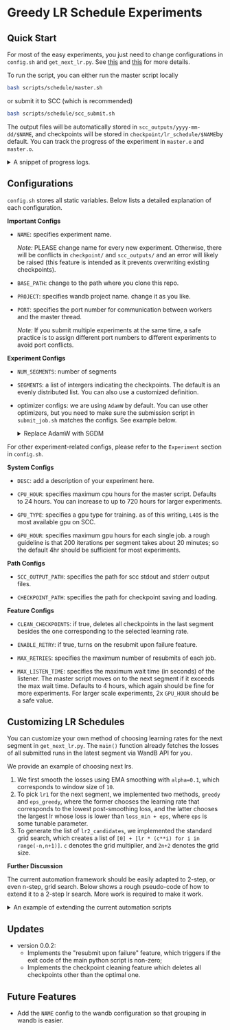 # Greedy LR Schedule Experiments

## Quick Start

For most of the easy experiments, you just need to change configurations in `config.sh` and `get_next_lr.py`. See [this](#configurations) and [this](#customizing-lr-schedules) for more details.

To run the script, you can either run the master script locally

```bash
bash scripts/schedule/master.sh
```

or submit it to SCC (which is recommended)

```bash
bash scripts/schedule/scc_submit.sh
```

The output files will be automatically stored in `scc_outputs/yyyy-mm-dd/$NAME`, and checkpoints will be stored in `checkpoint/lr_schedule/$NAME`by default. You can track the progress of the experiment in `master.e` and `master.o`.

<details>
<summary>A snippet of progress logs.</summary>

```txt
Running experiment $NAME.

Experiment description:

$DESC

master host ip: 192.168.18.244; port number: 51205
====================================================================================================
2025-01-28 22:28:37 - Master: Training segment 1 from iteration 0 to 200...
2025-01-28 22:28:37 - Update: computing lr1 and lr2_candidates...
2025-01-28 22:28:39 - Update: lr1=0.0, lr2_candidates=(1.0 0.1 0.01 0.001 0.0001 0.00001) for segment 1.
2025-01-28 22:28:39 - Listener: Waiting for 6 ACKs on port 51205...
Your job 2370475 ("seg1_lr2_1.0e+00") has been submitted
2025-01-28 22:28:39 - Launcher: Submitted job with lr1=0.0 lr2=1.0.
Your job 2370476 ("seg1_lr2_1.0e-01") has been submitted
2025-01-28 22:28:39 - Launcher: Submitted job with lr1=0.0 lr2=0.1.
Your job 2370477 ("seg1_lr2_1.0e-02") has been submitted
2025-01-28 22:28:39 - Launcher: Submitted job with lr1=0.0 lr2=0.01.
Your job 2370478 ("seg1_lr2_1.0e-03") has been submitted
2025-01-28 22:28:39 - Launcher: Submitted job with lr1=0.0 lr2=0.001.
Your job 2370479 ("seg1_lr2_1.0e-04") has been submitted
2025-01-28 22:28:39 - Launcher: Submitted job with lr1=0.0 lr2=0.0001.
Your job 2370480 ("seg1_lr2_1.0e-05") has been submitted
2025-01-28 22:28:39 - Launcher: Submitted job with lr1=0.0 lr2=0.00001.
2025-01-28 22:37:17 - Listener: Received ACK 0/6 from job ID 2370475
2025-01-28 22:50:41 - Listener: Received ACK 1/6 from job ID 2370480
2025-01-28 22:50:49 - Listener: Received ACK 2/6 from job ID 2370476
2025-01-28 22:50:52 - Listener: Received ACK 3/6 from job ID 2370477
2025-01-28 22:51:05 - Listener: Received ACK 4/6 from job ID 2370478
2025-01-28 22:52:06 - Listener: Received ACK 5/6 from job ID 2370479
2025-01-28 22:52:07 - Listener: 6 / 6 ACKs received from jobs (2370475 2370480 2370476 2370477 2370478 2370479).
2025-01-28 22:52:07 - Master: Segment 1/10 completed.

...
```
</details>


## Configurations

`config.sh` stores all static variables. Below lists a detailed explanation of each configuration. 

**Important Configs**

- `NAME`: specifies experiment name. 

    *Note:* PLEASE change name for every new experiment. Otherwise, there will be conflicts in `checkpoint/` and `scc_outputs/` and an error will likely be raised (this feature is intended as it prevents overwriting existing checkpoints).

- `BASE_PATH`: change to the path where you clone this repo.

- `PROJECT`: specifies wandb project name. change it as you like.

- `PORT`: specifies the port number for communication between workers and the master thread.

    *Note:* If you submit multiple experiments at the same time, a safe practice is to assign different port numbers to different experiments to avoid port conflicts.

**Experiment Configs**

- `NUM_SEGMENTS`: number of segments

- `SEGMENTS`: a list of intergers indicating the checkpoints. The default is an evenly distributed list. You can also use a customized definition.

- optimizer configs: we are using `AdamW` by default. You can use other optimizers, but you need to make sure the submission script in `submit_job.sh` matches the configs. See example below.
    <details>
    <summary>Replace AdamW with SGDM</summary>

    ```bash
    # config.sh
    # Refer to the main README.md for more details about optimization configs.
    OPTIMIZER=sgdm
    MOMENTUM=0.9
    USE_NESTEROV=False
    WEIGHT_DECAY=0.0
    DECOUPLE_WEIGHT_DECAY=True
    ```

    ```bash
    # submit_job.sh
    qsub <<EOF
    ...
    python main.py \
        ... \
        optimizer=$OPTIMIZER \
        optimizer.momentum=$MOMENTUM \
        optimizer.use_nesterov=$USE_NESTEROV \
        optimizer.weight_decay=$WEIGHT_DECAY \
        optimizer.decouple_weight_decay=$DECOUPLE_WEIGHT_DECAY \
        ...
    ...
    EOF
    ```
    </details>

For other experiment-related configs, please refer to the `Experiment` section in `config.sh`.

**System Configs**

- `DESC`: add a description of your experiment here.

- `CPU_HOUR`: specifies maximum cpu hours for the master script. Defaults to 24 hours. You can increase to up to 720 hours for larger experiments.

- `GPU_TYPE`: specifies a gpu type for training. as of this writing, `L40S` is the most available gpu on SCC.

- `GPU_HOUR`: specifies maximum gpu hours for each single job. a rough guideline is that 200 iterations per segment takes about 20 minutes; so the default 4hr should be sufficient for most experiments.

**Path Configs**

- `SCC_OUTPUT_PATH`: specifies the path for scc stdout and stderr output files.

- `CHECKPOINT_PATH`: specifies the path for checkpoint saving and loading.

**Feature Configs**

- `CLEAN_CHECKPOINTS`: if true, deletes all checkpoints in the last segment besides the one corresponding to the selected learning rate.

- `ENABLE_RETRY`: if true, turns on the resubmit upon failure feature.

- `MAX_RETRIES`: specifies the maximum number of resubmits of each job.

- `MAX_LISTEN_TIME`: specifies the maximum wait time (in seconds) of the listener. The master script moves on to the next segment if it exceeds the max wait time. Defaults to 4 hours, which again should be fine for more experiments. For larger scale experiments, 2x `GPU_HOUR` should be a safe value.


## Customizing LR Schedules

You can customize your own method of choosing learning rates for the next segment in `get_next_lr.py`. The `main()` function already fetches the losses of all submitted runs in the latest segment via WandB API for you.

We provide an example of choosing next lrs. 
1. We first smooth the losses using EMA smoothing with `alpha=0.1`, which corresponds to window size of `10`. 
2. To pick `lr1` for the next segment, we implemented two methods, `greedy` and `eps_greedy`, where the former chooses the learning rate that corresponds to the lowest post-smoothing loss, and the latter chooses the largest lr whose loss is lower than `loss_min + eps`, where `eps` is some tunable parameter. 
3. To generate the list of `lr2_candidates`, we implemented the standard grid search, which creates a list of `[0] + [lr * (c**i) for i in range(-n,n+1)]`. `c` denotes the grid multiplier, and `2n+2` denotes the grid size.

**Further Discussion**

The current automation framework should be easily adapted to 2-step, or even n-step, grid search. Below shows a rough pseudo-code of how to extend it to a 2-step lr search. More work is required to make it work.

<details>
<summary>An example of extending the current automation scripts</summary>

```bash
# Modification of master.sh for 2-step search (log-grid followed by linear-grid).
...
# Master thread
for (( i=0; i < ${#segments[@]}-1; i++ )); do
    start_step=${segments[$i]}
    end_step=${segments[$((i+1))]}

    # Start of segment
    printf '=%.0s' {1..100} && printf "\n"
    echo "$(date '+%Y-%m-%d %H:%M:%S') - Master: Training segment $((i+1)) from iteration ${start_step} to ${end_step}..."
    
    # Batch submit jobs in parallel
    source scripts/schedule/launcher.sh

    # Launch a listener for ACK from all jobs
    source scripts/schedule/listener.sh

    # Conclude the segment and update next lr and candidates
    source scripts/schedule/update.sh


    # =====================================================
    # [NEW] add another parallel submission for linear grid search.
    
    # TODO: change configurations for launcher.sh and update.sh

    # Batch submit jobs in parallel
    source scripts/schedule/launcher.sh

    # Launch a listener for ACK from all jobs
    source scripts/schedule/listener.sh

    # Conclude the segment and update next lr and candidates
    source scripts/schedule/update.sh

    # End of new script.
    # =====================================================

    # End of segment
    echo "$(date '+%Y-%m-%d %H:%M:%S') - Master: Segment $((i+1))/${num_segments} completed." && echo ""
done
...
```
</details>


## Updates

- version 0.0.2: 
    - Implements the "resubmit upon failure" feature, which triggers if the exit code of the main python script is non-zero;
    - Implements the checkpoint cleaning feature which deletes all checkpoints other than the optimal one.


## Future Features

- Add the `NAME` config to the wandb configuration so that grouping in wandb is easier.